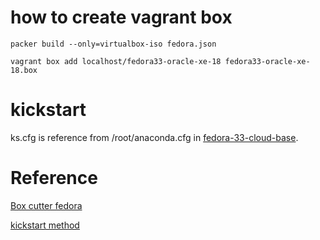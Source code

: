 # how to create vagrant box
```
packer build --only=virtualbox-iso fedora.json

vagrant box add localhost/fedora33-oracle-xe-18 fedora33-oracle-xe-18.box
```

# kickstart
ks.cfg is reference from /root/anaconda.cfg in [fedora-33-cloud-base](https://app.vagrantup.com/fedora/boxes/33-cloud-base).
# Reference

[Box cutter fedora](https://github.com/boxcutter/fedora)

[kickstart method](http://honana.com/system/kickstart)